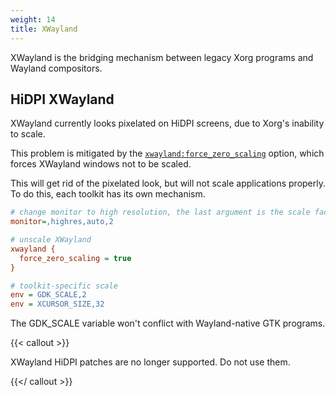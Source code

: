 ```yaml
---
weight: 14
title: XWayland
---
```


XWayland is the bridging mechanism between legacy Xorg programs and Wayland
compositors.

## HiDPI XWayland

XWayland currently looks pixelated on HiDPI screens, due to Xorg's inability to
scale.

This problem is mitigated by the
[`xwayland:force_zero_scaling`](../../configuring/variables/#xwayland) option,
which forces XWayland windows not to be scaled.

This will get rid of the pixelated look, but will not scale applications
properly. To do this, each toolkit has its own mechanism.

```ini
# change monitor to high resolution, the last argument is the scale factor
monitor=,highres,auto,2

# unscale XWayland
xwayland {
  force_zero_scaling = true
}

# toolkit-specific scale
env = GDK_SCALE,2
env = XCURSOR_SIZE,32
```

The GDK_SCALE variable won't conflict with Wayland-native GTK programs.

{{< callout >}}

XWayland HiDPI patches are no longer supported. Do not use them.

{{</ callout >}}
